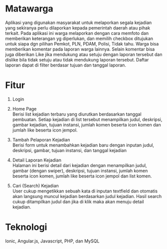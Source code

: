 # Matawarga

Aplikasi yang digunakan masyarakat untuk melaporkan segala kejadian yang sekiranya perlu dilaporkan kepada pemerintah daerah atau pihak terkait. Pada aplikasi ini warga melaporkan dengan cara memfoto dan memberikan keterangan yg diperlukan, dan memilih checkbox ditujukan untuk siapa dgn pilihan Pemkot, PLN, PDAM, Polisi, Tidak tahu. Warga bisa memberikan komentar pada laporan warga lainnya. Selain komentar bisa juga diberikan Like jika mendukung atau setuju dengan laporan tersebut dan dislike bila tidak setuju atau tidak mendukung laporan tersebut. Daftar laporan dapat di filter berdasar tujuan dan tanggal laporan.

# Fitur
1. Login

2. Home Page  
Berisi list kejadian terbaru yang diurutkan berdasarkan tanggal pembuatan. Setiap kejadian di list tersebut menampilkan judul, deskripsi, gambar kejadian, tujuan instansi, jumlah komen beserta icon komen dan jumlah like beserta icon jempol.

3. Tambah Pelaporan Kejadian  
Berisi form untuk menambahkan kejadian baru dengan inputan judul, deskripsi, gambar, tujuan instansi, dan tanggal kejadian

4. Detail Laporan Kejadian  
Halaman ini berisi detail dari kejadian dengan menampilkan judul, gambar (dengan swiper), deskripsi, tujuan instansi, jumlah komen beserta icon komen, jumlah like beserta icon jempol dan list komen.

5. Cari (Search) Kejadian  
User cukup mengetikkan sebuah kata di inputan textfield dan otomatis akan langsung muncul kejadian berdasarkan judul kejadian. Hasil search cukup ditampilkan judul dan jika di klik maka akan menuju detail kejadian.

# Teknologi
Ionic, Angular.js, Javascript, PHP, dan MySQL
